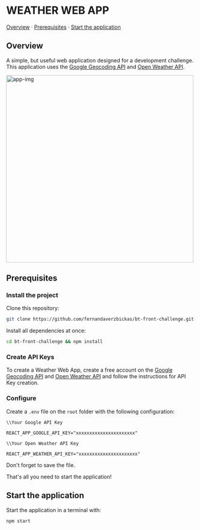 # WEATHER WEB APP

[Overview](#overview) · [Prerequisites](#prerequisites) · [Start the application](#start-the-application)

## Overview

A simple, but useful web application designed for a development challenge. This application uses the [Google Geocoding API](https://developers.google.com/maps/documentation/geocoding/intro) and [Open Weather API](https://openweathermap.org/api).

<img src="https://i.ibb.co/WgzWzgs/Screenshot-from-2019-11-25-15-42-48.png" alt="app-img" width="500" />

## Prerequisites

### Install the project

Clone this repository:

```bash
git clone https://github.com/fernandaverzbickas/bt-front-challenge.git
```

Install all dependencies at once:

```bash
cd bt-front-challenge && npm install
```
### Create API Keys

To create a Weather Web App, create a free account on the [Google Geocoding API](https://developers.google.com/maps/documentation/geocoding/intro) and [Open Weather API](https://openweathermap.org/api) and follow the instructions for API Key creation. 

### Configure

Create a `.env` file  on the `root` folder with the following configuration:

```
\\Your Google API Key

REACT_APP_GOOGLE_API_KEY="xxxxxxxxxxxxxxxxxxxxxx"

\\Your Open Weather API Key

REACT_APP_WEATHER_API_KEY="xxxxxxxxxxxxxxxxxxxxxx"
```
Don't forget to save the file.

That's all you need to start the application!


## Start the application

Start the application in a terminal with:

```bash
npm start
```
